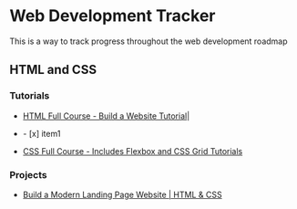 # Web Development Tracker
This is a way to track progress throughout the web development roadmap

## HTML and CSS
### Tutorials 
- [HTML Full Course - Build a Website Tutorial](https://www.youtube.com/watch?v=pQN-pnXPaVg&list=PLWKjhJtqVAbnSe1qUNMG7AbPmjIG54u88&index=2)|<li>- [x] item1</li>
  
- [CSS Full Course - Includes Flexbox and CSS Grid Tutorials](https://www.youtube.com/watch?v=ieTHC78giGQ&list=PLWKjhJtqVAbnSe1qUNMG7AbPmjIG54u88&index=3) 
  
### Projects
- [Build a Modern Landing Page Website | HTML & CSS](https://www.youtube.com/watch?v=X1dz0xRbSJc&list=PLillGF-RfqbZTASqIqdvm1R5mLrQq79CU&index=52) 

